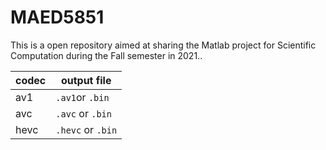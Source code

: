 # MAED5851
This is a open repository aimed at sharing the Matlab project for Scientific Computation during the Fall semester in 2021..

codec|output file	
---|---
|av1|`.av1`or `.bin`|
|avc|`.avc` or `.bin`|
|hevc|`.hevc` or `.bin`|
